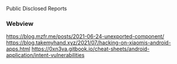 
Public Disclosed Reports 

### Webview 

https://blog.mzfr.me/posts/2021-06-24-unexported-component/
https://blog.takemyhand.xyz/2021/07/hacking-on-xiaomis-android-apps.html
https://0xn3va.gitbook.io/cheat-sheets/android-application/intent-vulnerabilities
